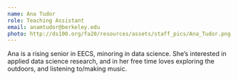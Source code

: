 ```yaml
---
name: Ana Tudor
role: Teaching Assistant
email: anamtudor@berkeley.edu
photo: http://ds100.org/fa20/resources/assets/staff_pics/Ana_Tudor.png
---
```


Ana is a rising senior in EECS, minoring in data science. She’s interested in applied data science research, and in her free time loves exploring the outdoors, and listening to/making music.
